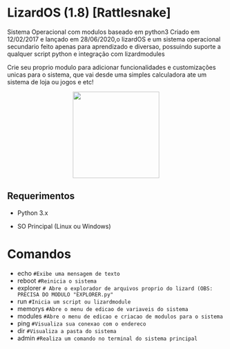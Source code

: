 # LizardOS (1.8) [Rattlesnake]
Sistema Operacional com modulos baseado em python3
Criado em 12/02/2017 e lançado em 28/06/2020,o lizardOS e um sistema operacional secundario feito apenas para aprendizado e diversao, possuindo suporte a qualquer script python e integração com lizardmodules

Crie seu proprio modulo para adicionar funcionalidades e customizações unicas para o sistema, que vai desde uma simples calculadora ate um sistema de loja ou jogos e etc!
<center>
<img src="https://png.pngtree.com/png-vector/20191113/ourlarge/pngtree-lizard-icon-cartoon-style-png-image_1967363.jpg" width="200" height="200" /> </center>
<h2> Requerimentos</h2>

* Python 3.x

* SO Principal (Linux ou Windows)

# Comandos

- echo ``#Exibe uma mensagem de texto``
- reboot ``#Reinicia o sistema ``
- explorer ``# Abre o explorador de arquivos proprio do lizard (OBS: PRECISA DO MODULO "EXPLORER.py"``
- run ``#Inicia um script ou lizardmodule ``
- memorys ``#Abre o menu de edicao de variaveis do sistema ``
- modules ``#Abre o menu de edicao e criacao de modulos para o sistema``
- ping ``#Visualiza sua conexao com o endereco ``
- dir ``#Visualiza a pasta do sistema ``
- admin ``#Realiza um comando no terminal do sistema principal``


